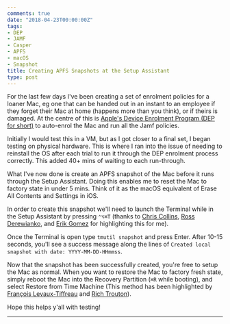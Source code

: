 ```yaml
---
comments: true
date: "2018-04-23T00:00:00Z"
tags:
- DEP
- JAMF
- Casper
- APFS
- macOS
- Snapshot
title: Creating APFS Snapshots at the Setup Assistant
type: post
---
```


For the last few days I've been creating a set of enrolment policies for a loaner Mac, eg one that can be handed out in an instant to an employee if they forget their Mac at home (happens more than you think), or if theirs is damaged. At the centre of this is [Apple's Device Enrolment Program (DEP for short)][6] to auto-enrol the Mac and run all the Jamf policies.

Initially I would test this in a VM, but as I got closer to a final set, I began testing on physical hardware. This is where I ran into the issue of needing to reinstall the OS after each trial to run it through the DEP enrolment process correctly. This added 40+ mins of waiting to each run-through.

What I've now done is create an APFS snapshot of the Mac before it runs through the Setup Assistant. Doing this enables me to reset the Mac to factory state in under 5 mins. Think of it as the macOS equivalent of Erase All Contents and Settings in iOS.

In order to create this snapshot we'll need to launch the Terminal while in the Setup Assistant by pressing `⌃⌥⌘T` (thanks to [Chris Collins][1], [Ross Derewianko][2], and [Erik Gomez][3] for highlighting this for me).

Once the Terminal is open type `tmutil snapshot` and press Enter. After 10-15 seconds, you'll see a success message along the lines of `Created local snapshot with date: YYYY-MM-DD-HHmmss`.

Now that the snapshot has been successfully created, you're free to setup the Mac as normal. When you want to restore the Mac to factory fresh state, simply reboot the Mac into the Recovery Partition (`⌘R` while booting), and select Restore from Time Machine (This method has been highlighted by [François Levaux-Tiffreau][4] and [Rich Trouton][5]).

Hope this helps y'all with testing!

---

[1]:https://chris-collins.io/2018/03/15/Using-Terminal-At-macOS-Setup-Assistant/
[2]:https://www.rderewianko.com/mind-blown-run/
[3]:https://blog.eriknicolasgomez.com/2018/03/26/macOS-testing-tricks-reusing-base-images-and-obtaining-a-root-shell-prior-to-SetupAssistant-with-LanguageChooser/
[4]:https://maclovin.org/blog-native/2017/restoring-from-a-snapshot-with-apfs
[5]:https://derflounder.wordpress.com/2017/11/02/apple-software-updates-creating-apfs-snapshots-on-macos-high-sierra/
[6]:https://www.apple.com/business/dep/
